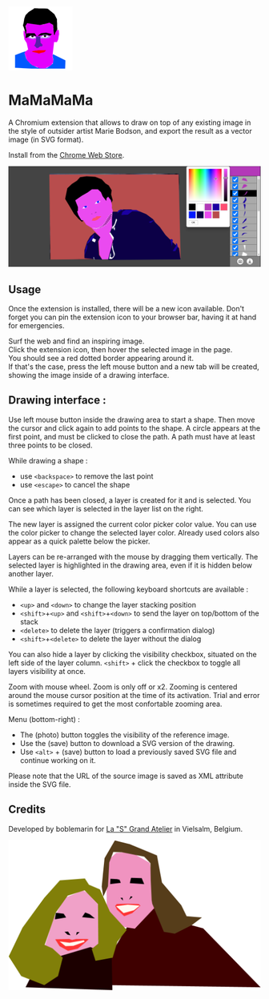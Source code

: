 <img src="https://raw.githubusercontent.com/boblemarin/mamamama/master/extension/icon128.png" />

# MaMaMaMa

A Chromium extension that allows to draw on top of any existing image in the style of outsider artist Marie Bodson, and export the result as a vector image (in SVG format). 

Install from the [Chrome Web Store](https://chromewebstore.google.com/detail/mamamama/adinkhcmlcgpgkehmiednaihmejcbkci).

<img src="https://raw.githubusercontent.com/boblemarin/MaMaMaMa/refs/heads/main/promo_header.png">

## Usage

Once the extension is installed, there will be a new icon available.
Don't forget you can pin the extension icon to your browser bar, having it at hand for emergencies.

Surf the web and find an inspiring image.  
Click the extension icon, then hover the selected image in the page.  
You should see a red dotted border appearing around it.  
If that's the case, press the left mouse button and a new tab will be created, showing the image inside of a drawing interface.

## Drawing interface :

Use left mouse button inside the drawing area to start a shape. Then move the cursor and click again to add points to the shape. A circle appears at the first point, and must be clicked to close the path. A path must have at least three points to be closed.

While drawing a shape :
  - use `<backspace>` to remove the last point
  - use `<escape>` to cancel the shape

Once a path has been closed, a layer is created for it and is selected. You can see which layer is selected in the layer list on the right.

The new layer is assigned the current color picker color value. You can use the color picker to change the selected layer color. Already used colors also appear as a quick palette below the picker.

Layers can be re-arranged with the mouse by dragging them vertically. The selected layer is highlighted in the drawing area, even if it is hidden below another layer.

While a layer is selected, the following keyboard shortcuts are available :
- `<up>` and `<down>` to change the layer stacking position
- `<shift>`+`<up>` and `<shift>`+`<down>` to send the layer on top/bottom of the stack
- `<delete>` to delete the layer (triggers a confirmation dialog)
- `<shift>`+`<delete>` to delete the layer without the dialog

You can also hide a layer by clicking the visibility checkbox, situated on the left side of the layer column. `<shift>` + click the checkbox to toggle all layers visibility at once.

Zoom with mouse wheel. Zoom is only off or x2. Zooming is centered around the mouse cursor position at the time of its activation. Trial and error is sometimes required to get the most confortable zooming area.


Menu (bottom-right) :

- The (photo) button toggles the visibility of the reference image.
- Use the (save) button to download a SVG version of the drawing.
- Use `<alt>` + (save) button to load a previously saved SVG file and continue working on it.

Please note that the URL of the source image is saved as XML attribute inside the SVG file.

## Credits

Developed by boblemarin for [La "S" Grand Atelier](https://lasgrandatelier.be/) in Vielsalm, Belgium.


<img src="https://raw.githubusercontent.com/boblemarin/MaMaMaMa/refs/heads/main/extension/docs/example.png">

